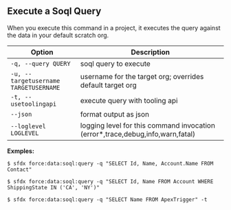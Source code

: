 ## Execute a Soql Query

When you execute this command in a project, it executes the query against the data in your default scratch org.



Option | Description
--- | --- 
```-q, --query QUERY``` | soql query to execute
```-u, --targetusername TARGETUSERNAME``` | username for the target org; overrides default target org
```-t, --usetoolingapi``` | execute query with tooling api
```--json``` | format output as json
```--loglevel LOGLEVEL``` | logging level for this command invocation (error*,trace,debug,info,warn,fatal)


__Exmples:__ 

```
$ sfdx force:data:soql:query -q "SELECT Id, Name, Account.Name FROM Contact"

$ sfdx force:data:soql:query -q "SELECT Id, Name FROM Account WHERE ShippingState IN ('CA', 'NY')"

$ sfdx force:data:soql:query -q "SELECT Name FROM ApexTrigger" -t

```


